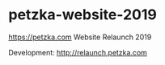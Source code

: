 # petzka-website-2019
https://petzka.com Website Relaunch 2019

Development: http://relaunch.petzka.com
